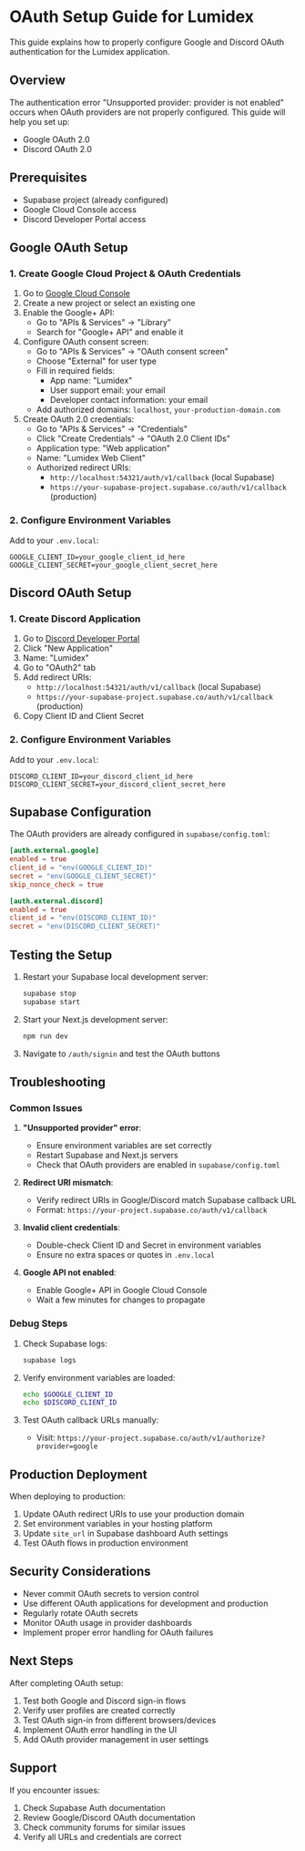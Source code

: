 # OAuth Setup Guide for Lumidex

This guide explains how to properly configure Google and Discord OAuth authentication for the Lumidex application.

## Overview

The authentication error "Unsupported provider: provider is not enabled" occurs when OAuth providers are not properly configured. This guide will help you set up:

- Google OAuth 2.0
- Discord OAuth 2.0

## Prerequisites

- Supabase project (already configured)
- Google Cloud Console access
- Discord Developer Portal access

## Google OAuth Setup

### 1. Create Google Cloud Project & OAuth Credentials

1. Go to [Google Cloud Console](https://console.cloud.google.com/)
2. Create a new project or select an existing one
3. Enable the Google+ API:
   - Go to "APIs & Services" → "Library"
   - Search for "Google+ API" and enable it
4. Configure OAuth consent screen:
   - Go to "APIs & Services" → "OAuth consent screen"
   - Choose "External" for user type
   - Fill in required fields:
     - App name: "Lumidex"
     - User support email: your email
     - Developer contact information: your email
   - Add authorized domains: `localhost`, `your-production-domain.com`
5. Create OAuth 2.0 credentials:
   - Go to "APIs & Services" → "Credentials"
   - Click "Create Credentials" → "OAuth 2.0 Client IDs"
   - Application type: "Web application"
   - Name: "Lumidex Web Client"
   - Authorized redirect URIs:
     - `http://localhost:54321/auth/v1/callback` (local Supabase)
     - `https://your-supabase-project.supabase.co/auth/v1/callback` (production)

### 2. Configure Environment Variables

Add to your `.env.local`:
```env
GOOGLE_CLIENT_ID=your_google_client_id_here
GOOGLE_CLIENT_SECRET=your_google_client_secret_here
```

## Discord OAuth Setup

### 1. Create Discord Application

1. Go to [Discord Developer Portal](https://discord.com/developers/applications)
2. Click "New Application"
3. Name: "Lumidex"
4. Go to "OAuth2" tab
5. Add redirect URIs:
   - `http://localhost:54321/auth/v1/callback` (local Supabase)
   - `https://your-supabase-project.supabase.co/auth/v1/callback` (production)
6. Copy Client ID and Client Secret

### 2. Configure Environment Variables

Add to your `.env.local`:
```env
DISCORD_CLIENT_ID=your_discord_client_id_here
DISCORD_CLIENT_SECRET=your_discord_client_secret_here
```

## Supabase Configuration

The OAuth providers are already configured in `supabase/config.toml`:

```toml
[auth.external.google]
enabled = true
client_id = "env(GOOGLE_CLIENT_ID)"
secret = "env(GOOGLE_CLIENT_SECRET)"
skip_nonce_check = true

[auth.external.discord]
enabled = true
client_id = "env(DISCORD_CLIENT_ID)"
secret = "env(DISCORD_CLIENT_SECRET)"
```

## Testing the Setup

1. Restart your Supabase local development server:
   ```bash
   supabase stop
   supabase start
   ```

2. Start your Next.js development server:
   ```bash
   npm run dev
   ```

3. Navigate to `/auth/signin` and test the OAuth buttons

## Troubleshooting

### Common Issues

1. **"Unsupported provider" error**: 
   - Ensure environment variables are set correctly
   - Restart Supabase and Next.js servers
   - Check that OAuth providers are enabled in `supabase/config.toml`

2. **Redirect URI mismatch**:
   - Verify redirect URIs in Google/Discord match Supabase callback URL
   - Format: `https://your-project.supabase.co/auth/v1/callback`

3. **Invalid client credentials**:
   - Double-check Client ID and Secret in environment variables
   - Ensure no extra spaces or quotes in `.env.local`

4. **Google API not enabled**:
   - Enable Google+ API in Google Cloud Console
   - Wait a few minutes for changes to propagate

### Debug Steps

1. Check Supabase logs:
   ```bash
   supabase logs
   ```

2. Verify environment variables are loaded:
   ```bash
   echo $GOOGLE_CLIENT_ID
   echo $DISCORD_CLIENT_ID
   ```

3. Test OAuth callback URLs manually:
   - Visit: `https://your-project.supabase.co/auth/v1/authorize?provider=google`

## Production Deployment

When deploying to production:

1. Update OAuth redirect URIs to use your production domain
2. Set environment variables in your hosting platform
3. Update `site_url` in Supabase dashboard Auth settings
4. Test OAuth flows in production environment

## Security Considerations

- Never commit OAuth secrets to version control
- Use different OAuth applications for development and production
- Regularly rotate OAuth secrets
- Monitor OAuth usage in provider dashboards
- Implement proper error handling for OAuth failures

## Next Steps

After completing OAuth setup:

1. Test both Google and Discord sign-in flows
2. Verify user profiles are created correctly
3. Test OAuth sign-in from different browsers/devices
4. Implement OAuth error handling in the UI
5. Add OAuth provider management in user settings

## Support

If you encounter issues:

1. Check Supabase Auth documentation
2. Review Google/Discord OAuth documentation
3. Check community forums for similar issues
4. Verify all URLs and credentials are correct